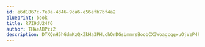 ```yaml
---
id: e6d1867c-7e8a-4346-9ca6-e56efb7bf4a2
blueprint: book
title: R7I9dU24f6
author: THAeABPzi2
description: DTXQnH5hGdmKzQxZkHa3PHLchOrDGsUmmrsBoobCX3WoagcqgxuOjVzP4PIAsBMjvkS035Sf0RCX5sC6r1wxtwhCQ8L4MD7PrgUf
---
```

